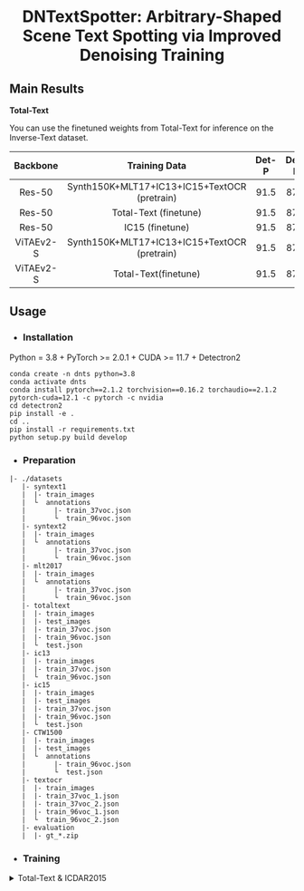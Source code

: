 <h1 align="center">DNTextSpotter: Arbitrary-Shaped Scene Text Spotting via
Improved Denoising Training</h1> 

## Main Results

**Total-Text**

You can use the finetuned weights from Total-Text for inference on the Inverse-Text dataset.

| Backbone  |                Training Data                 | Det-P | Det-R | Det-F1 |         E2E-None          |         E2E-Full          | Weights |
| :-------: | :------------------------------------------: | :---: | :---: | :----: | :-----------------------: | :-----------------------: | :-----: |
|  Res-50   | Synth150K+MLT17+IC13+IC15+TextOCR (pretrain) | 91.5  | 87.0  |  89.2  | $\underline{\text{84.5}}$ | $\underline{\text{89.8}}$ |         |
|  Res-50   |            Total-Text  (finetune)            | 91.5  | 87.0  |  89.2  | $\underline{\text{84.5}}$ | $\underline{\text{89.8}}$ |         |
|  Res-50   |               IC15 (finetune)                | 91.5  | 87.0  |  89.2  | $\underline{\text{84.5}}$ | $\underline{\text{89.8}}$ |         |
| ViTAEv2-S | Synth150K+MLT17+IC13+IC15+TextOCR (pretrain) | 91.5  | 87.0  |  89.2  | $\underline{\text{84.5}}$ | $\underline{\text{89.8}}$ |         |
| ViTAEv2-S |             Total-Text(finetune)             | 91.5  | 87.0  |  89.2  | $\underline{\text{84.5}}$ | $\underline{\text{89.8}}$ |         |



## Usage

- ### Installation

Python = 3.8 + PyTorch >= 2.0.1 + CUDA >= 11.7 + Detectron2

```
conda create -n dnts python=3.8
conda activate dnts
conda install pytorch==2.1.2 torchvision==0.16.2 torchaudio==2.1.2 pytorch-cuda=12.1 -c pytorch -c nvidia
cd detectron2
pip install -e .
cd ..
pip install -r requirements.txt
python setup.py build develop
```

- ### Preparation

```
|- ./datasets
   |- syntext1
   |  |- train_images
   |  └  annotations
   |       |- train_37voc.json
   |       └  train_96voc.json
   |- syntext2
   |  |- train_images
   |  └  annotations
   |       |- train_37voc.json
   |       └  train_96voc.json
   |- mlt2017
   |  |- train_images
   |  └  annotations
   |       |- train_37voc.json
   |       └  train_96voc.json
   |- totaltext
   |  |- train_images
   |  |- test_images
   |  |- train_37voc.json
   |  |- train_96voc.json
   |  └  test.json
   |- ic13
   |  |- train_images
   |  |- train_37voc.json
   |  └  train_96voc.json
   |- ic15
   |  |- train_images
   |  |- test_images
   |  |- train_37voc.json
   |  |- train_96voc.json
   |  └  test.json
   |- CTW1500
   |  |- train_images
   |  |- test_images
   |  └  annotations
   |       |- train_96voc.json
   |       └  test.json
   |- textocr
   |  |- train_images
   |  |- train_37voc_1.json
   |  |- train_37voc_2.json
   |  |- train_96voc_1.json
   |  └  train_96voc_2.json
   |- evaluation
   |  |- gt_*.zip
```

- ### Training

<details>
<summary>Total-Text & ICDAR2015</summary>


**1. Pre-train**

For example, pre-train DNTextSpotter with Synth150K+Total-Text+MLT17+IC13+IC15+TextOCR:

```
python tools/train_net.py --config-file configs/R_50/pretrain/150k_tt_mlt_13_15.yaml --num-gpus 8
```

**2. Fine-tune**

Fine-tune on Total-Text or ICDAR2015:

```
python tools/train_net.py --config-file configs/R_50/TotalText/finetune_150k_tt_mlt_13_15_textocr.yaml --num-gpus 8
python tools/train_net.py --config-file configs/R_50/IC15/finetune_150k_tt_mlt_13_15_textocr.yaml --num-gpus 8
```

<details>
<summary>CTW1500</summary>
**1. Pre-train**


```
python tools/train_net.py --config-file configs/R_50/CTW1500/pretrain_96voc_50maxlen.yaml --num-gpus 8
```

**2. Fine-tune**

```
python tools/train_net.py --config-file configs/R_50/CTW1500/finetune_96voc_50maxlen.yaml --num-gpus 8
```

- ### Evaluation

```
python tools/train_net.py --config-file ${CONFIG_FILE} --eval-only MODEL.WEIGHTS ${MODEL_PATH}
```

- ### Visualization Demo

```
python demo/demo.py --config-file ${CONFIG_FILE} --input ${IMAGES_FOLDER_OR_ONE_IMAGE_PATH} --output ${OUTPUT_PATH} --opts MODEL.WEIGHTS <MODEL_PATH>
```



## Acknowledgement

This project is based on [Adelaidet](https://github.com/aim-uofa/AdelaiDet) and [DeepSolo](https://github.com/ViTAE-Transformer/DeepSolo). For academic use, this project is licensed under the 2-clause BSD License.
